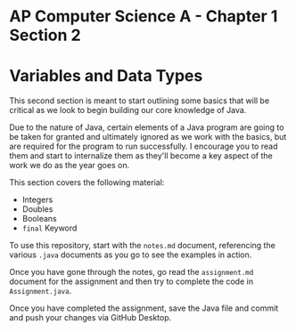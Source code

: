 # AP Computer Science A - Chapter 1 Section 2
# Variables and Data Types

This second section is meant to start outlining some basics that will be critical as we look to begin building our core knowledge of Java.

Due to the nature of Java, certain elements of a Java program are going to be taken for granted and ultimately ignored as we work with the basics, but are required for the program to run successfully. I encourage you to read them and start to internalize them as they'll become a key aspect of the work we do as the year goes on.

This section covers the following material:
- Integers
- Doubles
- Booleans
- `final` Keyword

To use this repository, start with the `notes.md` document, referencing the various `.java` documents as you go to see the examples in action.

Once you have gone through the notes, go read the `assignment.md` document for the assignment and then try to complete the code in `Assignment.java`.

Once you have completed the assignment, save the Java file and commit and push your changes via GitHub Desktop.